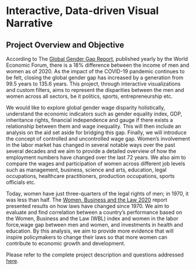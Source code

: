 # Interactive, Data-driven Visual Narrative

## Project Overview and Objective

According to The [Global Gender Gap Report](https://www.weforum.org/reports/global-gender-gap-report-2021), published yearly by the World Economic Forum, there is a 18% difference between the income of men and women as of 2020. As the impact of the COVID-19 pandemic continues to be felt, closing the global gender gap has increased by a generation from 99.5 years to 135.6 years. This project, through interactive visualizations and custom filters, aims to represent the disparities between the men and women across all sectors, be it politics, sports, entrepreneurship etc.

We would like to explore global gender wage disparity holistically, understand the economic indicators such as gender equality index, GDP, inheritance rights, financial independence and gauge if there exists a relationship between them and wage inequality. This will then include an analysis on the aid set aside for bridging this gap. Finally, we will introduce the concept of controlled and uncontrolled wage gap. 
Women’s involvement in the labor market has changed in several notable ways over the past several decades and we aim to provide a detailed overview of how the employment numbers have changed over the last 72 years. We also aim to compare the wages and participation of women across different job levels such as management, business, science and arts, education, legal occupations, healthcare practitioners, production occupations, sports officials etc. 

Today, women have just three-quarters of the legal rights of men; in 1970, it was less than half. The [Women, Business and the Law 2020](https://openknowledge.worldbank.org/bitstream/handle/10986/32639/9781464815324.pdf?sequence=6&isAllowed=y) report presented results on how laws have changed since 1970. We aim to evaluate and find correlation between a country’s performance based on the Women, Business and the Law (WBL) index and women in the labor force,wage gap between men and women, and investments in health and education. By this analysis, we aim to provide more evidence that will inspire policymakers to change their laws so that more women can contribute to economic growth and development.


Please refer to the complete project description and questions addressed [here](). 